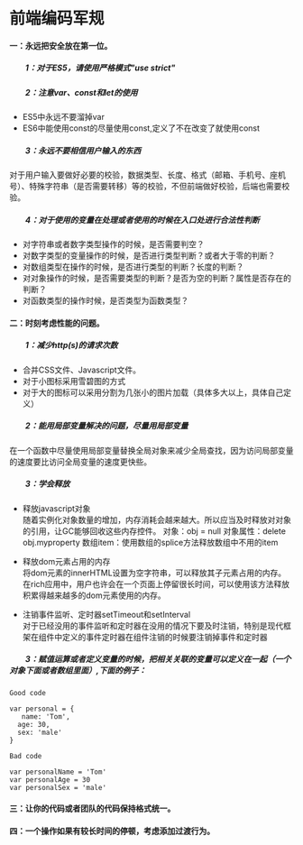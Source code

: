 # 前端编码军规

#### 一：永远把安全放在第一位。  
##### &emsp;&emsp;1：对于ES5，请使用严格模式"use strict"  
##### &emsp;&emsp;2：注意var、const和let的使用  
*  ES5中永远不要溜掉var
*  ES6中能使用const的尽量使用const,定义了不在改变了就使用const
##### &emsp;&emsp;3：永远不要相信用户输入的东西  
对于用户输入要做好必要的校验，数据类型、长度、格式（邮箱、手机号、座机号）、特殊字符串（是否需要转移）等的校验，不但前端做好校验，后端也需要校验。
##### &emsp;&emsp;4：对于使用的变量在处理或者使用的时候在入口处进行合法性判断
*  对字符串或者数字类型操作的时候，是否需要判空？
*  对数字类型的变量操作的时候，是否进行类型判断？或者大于零的判断？
*  对数组类型在操作的时候，是否进行类型的判断？长度的判断？
*  对对象操作的时候，是否需要类型的判断？是否为空的判断？属性是否存在的判断？
*  对函数类型的操作时候，是否类型为函数类型？

#### 二：时刻考虑性能的问题。  
##### &emsp;&emsp;1：减少http(s)的请求次数
* 合并CSS文件、Javascript文件。
* 对于小图标采用雪碧图的方式
* 对于大的图标可以采用分割为几张小的图片加载（具体多大以上，具体自己定义）
##### &emsp;&emsp;2：能用局部变量解决的问题，尽量用局部变量
在一个函数中尽量使用局部变量替换全局对象来减少全局查找，因为访问局部变量的速度要比访问全局变量的速度更快些。
##### &emsp;&emsp;3：学会释放  
*  释放javascript对象  
随着实例化对象数量的增加，内存消耗会越来越大。所以应当及时释放对对象的引用，让GC能够回收这些内存控件。 对象：obj = null 对象属性：delete obj.myproperty 数组item：使用数组的splice方法释放数组中不用的item

* 释放dom元素占用的内存  
将dom元素的innerHTML设置为空字符串，可以释放其子元素占用的内存。在rich应用中，用户也许会在一个页面上停留很长时间，可以使用该方法释放积累得越来越多的dom元素使用的内存。  

* 注销事件监听、定时器setTimeout和setInterval  
对于已经没用的事件监听和定时器在没用的情况下要及时注销，特别是现代框架在组件中定义的事件定时器在组件注销的时候要注销掉事件和定时器  

##### &emsp;&emsp;3：赋值运算或者定义变量的时候，把相关关联的变量可以定义在一起（一个对象下面或者数组里面）,下面的例子：    	
 ```
Good code

var personal = {
	name: 'Tom',
   age: 30,
   sex: 'male'
} 
```
 ```
Bad code

var personalName = 'Tom' 
var personalAge = 30 
var personalSex = 'male' 
```
#### 三：让你的代码或者团队的代码保持格式统一。  
#### 四：一个操作如果有较长时间的停顿，考虑添加过渡行为。
